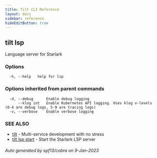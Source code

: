 ```yaml
---
title: Tilt CLI Reference
layout: docs
sidebar: reference
hideEditButton: true
---
```

## tilt lsp

Language server for Starlark

### Options

```
  -h, --help   help for lsp
```

### Options inherited from parent commands

```
  -d, --debug      Enable debug logging
      --klog int   Enable Kubernetes API logging. Uses klog v-levels (0-4 are debug logs, 5-9 are tracing logs)
  -v, --verbose    Enable verbose logging
```

### SEE ALSO

* [tilt](tilt.html)	 - Multi-service development with no stress
* [tilt lsp start](tilt_lsp_start.html)	 - Start the Starlark LSP server

###### Auto generated by spf13/cobra on 9-Jan-2023
